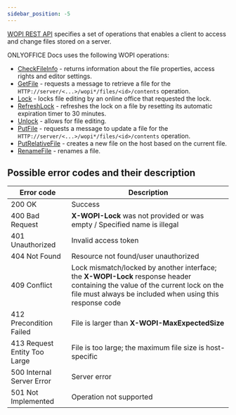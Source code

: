 ```yaml
---
sidebar_position: -5
---
```


[WOPI REST API](https://docs.microsoft.com/en-us/microsoft-365/cloud-storage-partner-program/rest/) specifies a set of operations that enables a client to access and change files stored on a server.

ONLYOFFICE Docs uses the following WOPI operations:

- [CheckFileInfo](checkfileinfo.md) - returns information about the file properties, access rights and editor settings.
- [GetFile](getfile.md) - requests a message to retrieve a file for the `HTTP://server/<...>/wopi*/files/<id>/contents` operation.
- [Lock](lock.md) - locks file editing by an online office that requested the lock.
- [RefreshLock](refreshlock.md) - refreshes the lock on a file by resetting its automatic expiration timer to 30 minutes.
- [Unlock](unlock.md) - allows for file editing.
- [PutFile](putfile.md) - requests a message to update a file for the `HTTP://server/<...>/wopi*/files/<id>/contents` operation.
- [PutRelativeFile](putrelativefile.md) - creates a new file on the host based on the current file.
- [RenameFile](renamefile.md) - renames a file.

## Possible error codes and their description

| Error code                   | Description                                                                                                                                                                               |
| ---------------------------- | ----------------------------------------------------------------------------------------------------------------------------------------------------------------------------------------- |
| 200 OK                       | Success                                                                                                                                                                                   |
| 400 Bad Request              | **X-WOPI-Lock** was not provided or was empty / Specified name is illegal                                                                                                                 |
| 401 Unauthorized             | Invalid access token                                                                                                                                                                      |
| 404 Not Found                | Resource not found/user unauthorized                                                                                                                                                      |
| 409 Conflict                 | Lock mismatch/locked by another interface; the **X-WOPI-Lock** response header containing the value of the current lock on the file must always be included when using this response code |
| 412 Precondition Failed      | File is larger than **X-WOPI-MaxExpectedSize**                                                                                                                                            |
| 413 Request Entity Too Large | File is too large; the maximum file size is host-specific                                                                                                                                 |
| 500 Internal Server Error    | Server error                                                                                                                                                                              |
| 501 Not Implemented          | Operation not supported                                                                                                                                                                   |

